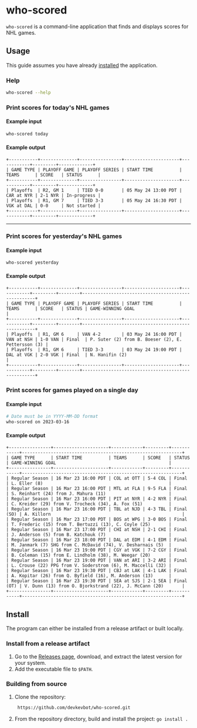 # who-scored

`who-scored` is a command-line application that finds and displays scores for NHL games.

## Usage

This guide assumes you have already [installed](#Install) the application.

### Help

```sh
who-scored --help
```

### Print scores for today's NHL games

#### Example input

```sh
who-scored today
```

#### Example output

```
+-----------+--------------+----------------+---------------------+------------+---------+-------------+
| GAME TYPE | PLAYOFF GAME | PLAYOFF SERIES | START TIME          | TEAMS      | SCORE   | STATUS      |
+-----------+--------------+----------------+---------------------+------------+---------+-------------+
| Playoffs  | R2, GM 1     | TIED 0-0       | 05 May 24 13:00 PDT | CAR at NYR | 2-1 NYR | In-progress |
| Playoffs  | R1, GM 7     | TIED 3-3       | 05 May 24 16:30 PDT | VGK at DAL | 0-0     | Not started |
+-----------+--------------+----------------+---------------------+------------+---------+-------------+
```

---

### Print scores for yesterday's NHL games

#### Example input

```sh
who-scored yesterday
```

#### Example output

```
+-----------+--------------+----------------+---------------------+------------+---------+--------+----------------------------------------------------+
| GAME TYPE | PLAYOFF GAME | PLAYOFF SERIES | START TIME          | TEAMS      | SCORE   | STATUS | GAME-WINNING GOAL                                  |
+-----------+--------------+----------------+---------------------+------------+---------+--------+----------------------------------------------------+
| Playoffs  | R1, GM 6     | VAN 4-2        | 03 May 24 16:00 PDT | VAN at NSH | 1-0 VAN | Final  | P. Suter (2) from B. Boeser (2), E. Pettersson (3) |
| Playoffs  | R1, GM 6     | TIED 3-3       | 03 May 24 19:00 PDT | DAL at VGK | 2-0 VGK | Final  | N. Hanifin (2)                                     |
+-----------+--------------+----------------+---------------------+------------+---------+--------+----------------------------------------------------+
```

### Print scores for games played on a single day

#### Example input

```sh
# Date must be in YYYY-MM-DD format
who-scored on 2023-03-16
```

#### Example output

```
+----------------+---------------------+------------+---------+------------+-------------------------------------------------------------+
| GAME TYPE      | START TIME          | TEAMS      | SCORE   | STATUS     | GAME-WINNING GOAL                                           |
+----------------+---------------------+------------+---------+------------+-------------------------------------------------------------+
| Regular Season | 16 Mar 23 16:00 PDT | COL at OTT | 5-4 COL | Final      | L. Eller (8)                                                |
| Regular Season | 16 Mar 23 16:00 PDT | MTL at FLA | 9-5 FLA | Final      | S. Reinhart (24) from J. Mahura (11)                        |
| Regular Season | 16 Mar 23 16:00 PDT | PIT at NYR | 4-2 NYR | Final      | C. Kreider (29) from V. Trocheck (34), A. Fox (51)          |
| Regular Season | 16 Mar 23 16:00 PDT | TBL at NJD | 4-3 TBL | Final (SO) | A. Killorn                                                  |
| Regular Season | 16 Mar 23 17:00 PDT | BOS at WPG | 3-0 BOS | Final      | T. Frederic (15) from T. Bertuzzi (13), C. Coyle (25)       |
| Regular Season | 16 Mar 23 17:00 PDT | CHI at NSH | 2-1 CHI | Final      | J. Anderson (5) from B. Katchouk (7)                        |
| Regular Season | 16 Mar 23 18:00 PDT | DAL at EDM | 4-1 EDM | Final      | M. Janmark (7) SHG from C. McDavid (74), V. Desharnais (5)  |
| Regular Season | 16 Mar 23 19:00 PDT | CGY at VGK | 7-2 CGY | Final      | B. Coleman (15) from E. Lindholm (38), M. Weegar (20)       |
| Regular Season | 16 Mar 23 19:00 PDT | VAN at ARI | 3-2 ARI | Final      | L. Crouse (22) PPG from V. Soderstrom (6), M. Maccelli (32) |
| Regular Season | 16 Mar 23 19:30 PDT | CBJ at LAK | 4-1 LAK | Final      | A. Kopitar (26) from Q. Byfield (16), M. Anderson (13)      |
| Regular Season | 16 Mar 23 19:30 PDT | SEA at SJS | 2-1 SEA | Final (OT) | V. Dunn (13) from O. Bjorkstrand (22), J. McCann (20)       |
+----------------+---------------------+------------+---------+------------+-------------------------------------------------------------+
```

## Install

The program can either be installed from a release artifact or built locally.

### Install from a release artifact

1. Go to the [Releases page](https://github.com/devkevbot/who-scored/releases), download, and extract the latest version for your system.
2. Add the executable file to `$PATH`.

### Building from source

1. Clone the repository:

   ```sh
    https://github.com/devkevbot/who-scored.git
   ```

2. From the repository directory, build and install the project: `go install .`
